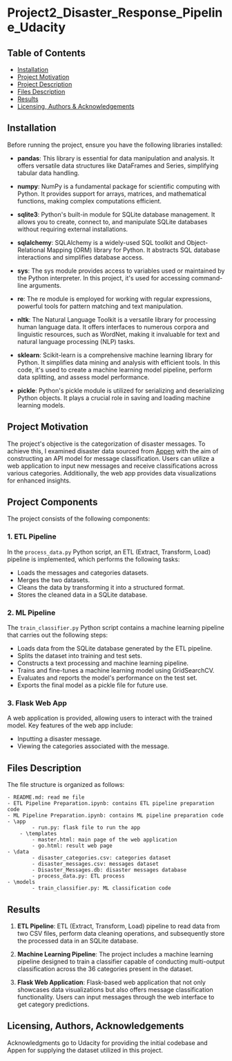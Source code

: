 # Project2_Disaster_Response_Pipeline_Udacity

## Table of Contents

- [Installation](#installation)
- [Project Motivation](#project-motivation)
- [Project Description](#project-description)
- [Files Description](#files-description)
- [Results](#results)
- [Licensing, Authors & Acknowledgements](#laa)

## Installation

Before running the project, ensure you have the following libraries installed:

- **pandas**: This library is essential for data manipulation and analysis. It offers versatile data structures like DataFrames and Series, simplifying tabular data handling.

- **numpy**: NumPy is a fundamental package for scientific computing with Python. It provides support for arrays, matrices, and mathematical functions, making complex computations efficient.

- **sqlite3**: Python's built-in module for SQLite database management. It allows you to create, connect to, and manipulate SQLite databases without requiring external installations.

- **sqlalchemy**: SQLAlchemy is a widely-used SQL toolkit and Object-Relational Mapping (ORM) library for Python. It abstracts SQL database interactions and simplifies database access.

- **sys**: The sys module provides access to variables used or maintained by the Python interpreter. In this project, it's used for accessing command-line arguments.

- **re**: The re module is employed for working with regular expressions, powerful tools for pattern matching and text manipulation.

- **nltk**: The Natural Language Toolkit is a versatile library for processing human language data. It offers interfaces to numerous corpora and linguistic resources, such as WordNet, making it invaluable for text and natural language processing (NLP) tasks.

- **sklearn**: Scikit-learn is a comprehensive machine learning library for Python. It simplifies data mining and analysis with efficient tools. In this code, it's used to create a machine learning model pipeline, perform data splitting, and assess model performance.

- **pickle**: Python's pickle module is utilized for serializing and deserializing Python objects. It plays a crucial role in saving and loading machine learning models.


## Project Motivation

The project's objective is the categorization of disaster messages. To achieve this, I examined disaster data sourced from [Appen](https://appen.com/) with the aim of constructing an API model for message classification. Users can utilize a web application to input new messages and receive classifications across various categories. Additionally, the web app provides data visualizations for enhanced insights.

## Project Components

The project consists of the following components:

### 1. ETL Pipeline

In the `process_data.py` Python script, an ETL (Extract, Transform, Load) pipeline is implemented, which performs the following tasks:

- Loads the messages and categories datasets.
- Merges the two datasets.
- Cleans the data by transforming it into a structured format.
- Stores the cleaned data in a SQLite database.

### 2. ML Pipeline

The `train_classifier.py` Python script contains a machine learning pipeline that carries out the following steps:

- Loads data from the SQLite database generated by the ETL pipeline.
- Splits the dataset into training and test sets.
- Constructs a text processing and machine learning pipeline.
- Trains and fine-tunes a machine learning model using GridSearchCV.
- Evaluates and reports the model's performance on the test set.
- Exports the final model as a pickle file for future use.

### 3. Flask Web App

A web application is provided, allowing users to interact with the trained model. Key features of the web app include:

- Inputting a disaster message.
- Viewing the categories associated with the message.

 
## Files Description

The file structure is organized as follows:

	- README.md: read me file
	- ETL Pipeline Preparation.ipynb: contains ETL pipeline preparation code
	- ML Pipeline Preparation.ipynb: contains ML pipeline preparation code
	- \app
			- run.py: flask file to run the app
		- \templates
			- master.html: main page of the web application 
			- go.html: result web page
	- \data
			- disaster_categories.csv: categories dataset
			- disaster_messages.csv: messages dataset
			- Disaster_Messages.db: disaster messages database
			- process_data.py: ETL process
	- \models
			- train_classifier.py: ML classification code




## Results

1. **ETL Pipeline**: ETL (Extract, Transform, Load) pipeline to read data from two CSV files, perform data cleaning operations, and subsequently store the processed data in an SQLite database.

2. **Machine Learning Pipeline**: The project includes a machine learning pipeline designed to train a classifier capable of conducting multi-output classification across the 36 categories present in the dataset.

3. **Flask Web Application**: Flask-based web application that not only showcases data visualizations but also offers message classification functionality. Users can input messages through the web interface to get category predictions.

## Licensing, Authors, Acknowledgements

Acknowledgments go to Udacity for providing the initial codebase and Appen for supplying the dataset utilized in this project.

##








































